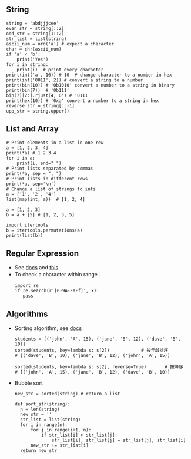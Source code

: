 ## String
```
string = 'abdjjjcee'
even_str = string[::2]
odd_str = string[1::2]
str_list = list(string)
ascii_num = ord('a') # expect a character
char = chr(ascii_num)
if 'a' < 'b':
    print('Yes')
for i in string:
    print(i)  # print every character
print(int('a', 16)) # 10  # change character to a number in hex
print(int('0011', 2)) # convert a string to a number
print(bin(10)) # '0b1010' convert a number to a string in binary
print(bin(7))  # '0b111'
bin(7)[2:].rjust(4, 0') # '0111'
print(hex(10)) # '0xa' convert a number to a string in hex
reverse_str = string[::-1]
upp_str = string.upper()
```

## List and Array
```
# Print elements in a list in one row
a = [1, 2, 3, 4]
print(*a) # 1 2 3 4
for i in a:
    print(i, end=" ")
# Print lists separated by commas
print(*a, sep = ", ")
# Print lists in different rows
print(*a, sep='\n')
# Change a list of strings to ints
a = ['1', '2', '4']
list(map(int, a))  # [1, 2, 4]

a = [1, 2, 3]
b = a + [5] # [1, 2, 3, 5]

import itertools
b = itertools.permutations(a)
print(list(b))
```

## Regular Expression
* See [docs](https://docs.python.org/zh-cn/3/library/re.html#regular-expression-objects) and [this](https://www.runoob.com/python/python-reg-expressions.html)
* To check a character within range：
  ```
  import re
  if re.search(r'[0-9A-Fa-f]', x):
     pass
  ```

## Algorithms
* Sorting algorithm, see [docs](https://www.runoob.com/w3cnote/ten-sorting-algorithm.html)
  ```
  students = [('john', 'A', 15), ('jane', 'B', 12), ('dave', 'B', 10)]
  sorted(students, key=lambda s: s[2])            # 按年龄排序
  # [('dave', 'B', 10), ('jane', 'B', 12), ('john', 'A', 15)]
     
  sorted(students, key=lambda s: s[2], reverse=True)       # 按降序
  # [('john', 'A', 15), ('jane', 'B', 12), ('dave', 'B', 10)]
  ```
* Bubble sort
  ```
  new_str = sorted(string) # return a list

  def sort_str(string):
    n = len(string)
    new_str = ''
    str_list = list(string)
    for i in range(n):
        for j in range(i+1, n):
            if str_list[i] > str_list[j]:
                str_list[i], str_list[j] = str_list[j], str_list[i]
        new_str += str_list[i]
    return new_str
  ```
